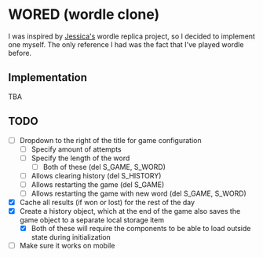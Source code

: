 # WORED (wordle clone)

I was inspired by [Jessica's](https://github.com/jvlazar) wordle replica project, so I decided to implement one myself.
The only reference I had was the fact that I've played wordle before.

## Implementation

TBA

## TODO

- [ ] Dropdown to the right of the title for game configuration
  - [ ] Specify amount of attempts
  - [ ] Specify the length of the word
    - [ ] Both of these (del S_GAME, S_WORD)
  - [ ] Allows clearing history (del S_HISTORY)
  - [ ] Allows restarting the game (del S_GAME)
  - [ ] Allows restarting the game with new word (del S_GAME, S_WORD)

- [x] Cache all results (if won or lost) for the rest of the day
- [x] Create a history object, which at the end of the game also saves the game object to a separate local storage item
  - [x] Both of these will require the components to be able to load outside state during initialization

- [ ] Make sure it works on mobile

